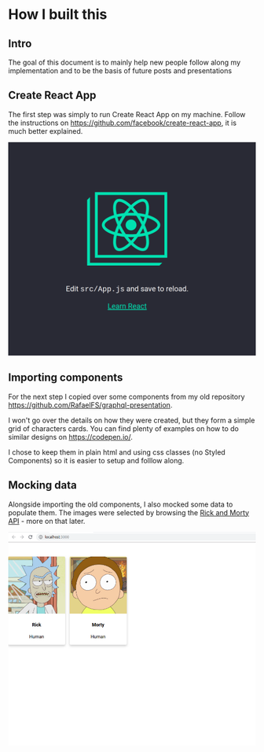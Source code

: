# How I built this

## Intro

The goal of this document is to mainly help new people follow along my implementation and to be the basis of future posts and presentations

## Create React App

The first step was simply to run Create React App on my machine. Follow the instructions on https://github.com/facebook/create-react-app, it is much better explained.

![Image showing the result of create react app: the react logo with the text: Edit src/App.js and save to reload.](./assets/step1.png)


## Importing components
For the next step I copied over some components from my old repository https://github.com/RafaelFS/graphql-presentation. 

I won't go over the details on how they were created, but they form a simple grid of characters cards. You can find plenty of examples on how to do similar designs on https://codepen.io/. 

I chose to keep them in plain html and using css classes (no Styled Components) so it is easier to setup and folllow along.

## Mocking data
Alongside importing the old components, I also mocked some data to populate them. The images were selected by browsing the [Rick and Morty API](https://rickandmortyapi.com/) - more on that later.

![Image showing the results after the previous steps: two cards showing Rick and Morty from the popular TV show.](./assets/step2.png)

